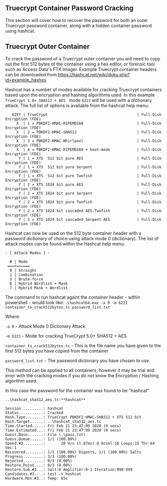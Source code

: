 ## Truecrypt Container Password Cracking

This section will cover how to recover the password for both an outer Truecrypt password container, along with a hidden container password using hashcat.

## Truecrypt Outer Container
To crack the password of a Truecrypt outer container you will need to copy out the first 512 bytes of the container using a hex editor, or forensic tool such as Access Data's FTK Imager.  Example Truecrypt container headers can be downloaded from https://hashcat.net/wiki/doku.php?id=example_hashes.

Hashcat has a number of modes available for cracking Truecrypt containers based upon the encryption and hashing algorithms used.  In this example `TrueCrypt 5.0+ SHA512 + AES ` mode `6221` will be used with a dictionary attack.  The full list of options is available from the hashcat help menu:

``` 
   62XY | TrueCrypt                                        | Full-Disk Encryption (FDE)
     X  | 1 = PBKDF2-HMAC-RIPEMD160                        | Full-Disk Encryption (FDE)
     X  | 2 = PBKDF2-HMAC-SHA512                           | Full-Disk Encryption (FDE)
     X  | 3 = PBKDF2-HMAC-Whirlpool                        | Full-Disk Encryption (FDE)
     X  | 4 = PBKDF2-HMAC-RIPEMD160 + boot-mode            | Full-Disk Encryption (FDE)
      Y | 1 = XTS  512 bit pure AES                        | Full-Disk Encryption (FDE)
      Y | 1 = XTS  512 bit pure Serpent                    | Full-Disk Encryption (FDE)
      Y | 1 = XTS  512 bit pure Twofish                    | Full-Disk Encryption (FDE)
      Y | 2 = XTS 1024 bit pure AES                        | Full-Disk Encryption (FDE)
      Y | 2 = XTS 1024 bit pure Serpent                    | Full-Disk Encryption (FDE)
      Y | 2 = XTS 1024 bit pure Twofish                    | Full-Disk Encryption (FDE)
      Y | 2 = XTS 1024 bit cascaded AES-Twofish            | Full-Disk Encryption (FDE)
      Y | 2 = XTS 1024 bit cascaded Serpent-AES            | Full-Disk Encryption (FDE)
```
Hashcat can now be used on the 512 byte container header with a password dictionary of choice using attack mode 0 (dictionary).  The list of attack modes can be found within the Hashcat help menu:

```
- [ Attack Modes ] -

  # | Mode
 ===+======
  0 | Straight
  1 | Combination
  3 | Brute-force
  6 | Hybrid Wordlist + Mask
  7 | Hybrid Mask + Wordlist

```
The command to run hashcat againt the container header - within powershell - would look like:
`.\hashcat64.exe -a 0 -m 6221 container_to_crack512bytes.tc password_list.txt`

Where:

`-a 0` - Attack Mode 0 Dictionary Attack

`-m 6221` - Mode for cracking TrueCrypt 5.0+ SHA512 + AES

`container_to_crack512bytes.tc` - This is the file name you have given to the first 512 bytes you have copied from the container

`password_list.txt` - The password dictionary you have chosen to use.

This method can be applied to all containers, however it may be trial and error with the cracking modes if you do not know the Encryption / Hashing algorithm used.


In this case the password for the container was found to be "hashcat"
```
..\hashcat_sha512_aes.tc:**hashcat**

Session..........: hashcat
Status...........: Cracked
Hash.Type........: TrueCrypt PBKDF2-HMAC-SHA512 + XTS 512 bit
Hash.Target......: ..\hashcat_sha512_aes.tc
Time.Started.....: Fri Feb 21 23:47:09 2020 (0 secs)
Time.Estimated...: Fri Feb 21 23:47:09 2020 (0 secs)
Guess.Base.......: File (.\pass.txt)
Guess.Queue......: 1/1 (100.00%)
Speed.#3.........:       20 H/s (1.87ms) @ Accel:16 Loops:15 Thr:64 Vec:1
Recovered........: 1/1 (100.00%) Digests, 1/1 (100.00%) Salts
Progress.........: 3/3 (100.00%)
Rejected.........: 0/3 (0.00%)
Restore.Point....: 0/3 (0.00%)
Restore.Sub.#3...: Salt:0 Amplifier:0-1 Iteration:990-999
Candidates.#3....: test -> hashcat
Hardware.Mon.#3..: Temp: 65c
```
